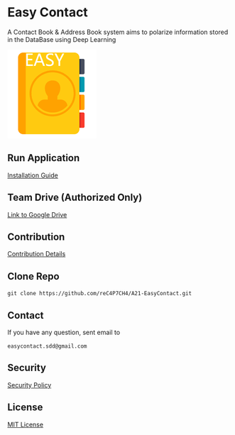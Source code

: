 # Easy Contact

A Contact Book & Address Book system aims to polarize information stored in the DataBase using Deep Learning

![](.FILES/LOGO_200x200.png)

## Run Application

[Installation Guide](.INSTALL.md)

## Team Drive (Authorized Only)

[Link to Google Drive](https://drive.google.com/drive/folders/1_5wAIFeJw4zVVjDTp-KmLhhhi76vAoGF?usp=sharing)

## Contribution

[Contribution Details](https://docs.google.com/document/d/1rknX-dScFkdTH1MUNyShnIzl-PXCaVpOBf0_MluZPO8/edit?usp=sharing)

## Clone Repo

```shell
git clone https://github.com/reC4P7CH4/A21-EasyContact.git
```

## Contact

If you have any question, sent email to

```shell
easycontact.sdd@gmail.com
```

## Security

[Security Policy](SECURITY.md)

## License

[MIT License](LICENSE)
